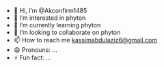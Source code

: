 - 👋 Hi, I’m @Akconfirm1485
- 👀 I’m interested in phyton
- 🌱 I’m currently learning phyton
- 💞️ I’m looking to collaborate on phyton
- 📫 How to reach me kassimabdulaziz6@gmail.com
- 😄 Pronouns: ...
- ⚡ Fun fact: ...

<!---
Akconfirm1485/Akconfirm1485 is a ✨ special ✨ repository because its `README.md` (this file) appears on your GitHub profile.
You can click the Preview link to take a look at your changes.
--->
